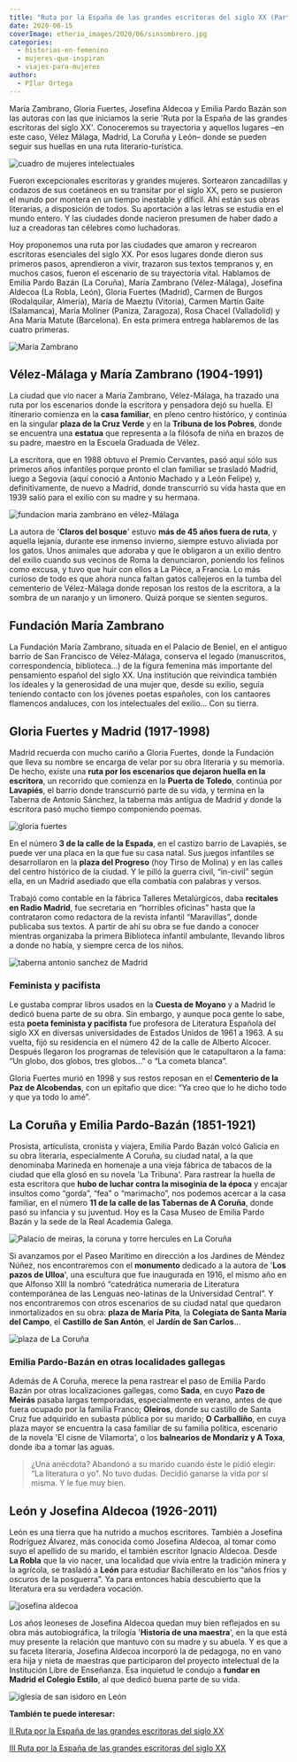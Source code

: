```yaml
---
title: "Ruta por la España de las grandes escritoras del siglo XX (Parte I)"
date: 2020-06-15
coverImage: etheria_images/2020/06/sinsombrero.jpg
categories: 
  - historias-en-femenino
  - mujeres-que-inspiran
  - viajes-para-mujeres
author: 
  - PIlar Ortega
---
```


María Zambrano, Gloria Fuertes, Josefina Aldecoa y Emilia Pardo Bazán son las autoras 
con las que iniciamos la serie 'Ruta por la España de las grandes escritoras del siglo 
XX'. Conoceremos su trayectoria y aquellos lugares –en este caso, Vélez Málaga, Madrid, 
La Coruña y León– donde se pueden seguir sus huellas en una ruta literario-turística. 

![cuadro de mujeres intelectuales](etheria_images/2020/06/sinsombrero-artistica-azul.jpg "Imagen reinterpretada de 'Las sinsombrero', grupo del que formaban parte Rosa Chacel y Mª Zambrano.")

Fueron excepcionales escritoras y grandes mujeres. Sortearon zancadillas y codazos de 
sus coetáneos en su transitar por el siglo XX, pero se pusieron el mundo por montera en 
un tiempo inestable y difícil. Ahí están sus obras literarias, a disposición de todos. 
Su aportación a las letras se estudia en el mundo entero. Y las ciudades donde nacieron 
presumen de haber dado a luz a creadoras tan célebres como luchadoras. 

Hoy proponemos una ruta por las ciudades que amaron y recrearon escritoras esenciales 
del siglo XX. Por esos lugares donde dieron sus primeros pasos, aprendieron a vivir, 
trazaron sus textos tempranos y, en muchos casos, fueron el escenario de su trayectoria 
vital. Hablamos de Emilia Pardo Bazán (La Coruña), María Zambrano (Vélez-Málaga), 
Josefina Aldecoa (La Robla, León), Gloria Fuertes (Madrid), Carmen de Burgos 
(Rodalquilar, Almería), María de Maeztu (Vitoria), Carmen Martín Gaite (Salamanca), 
María Moliner (Paniza, Zaragoza), Rosa Chacel (Valladolid) y Ana María Matute 
(Barcelona). En esta primera entrega hablaremos de las cuatro primeras. 

![Maria Zambrano](etheria_images/2020/06/maria-zambrano-claros-de-bosque.jpg "María Zambrano y libro 'Claros de bosque'.")

## Vélez-Málaga y María Zambrano (1904-1991)

La ciudad que vio nacer a María Zambrano, Vélez-Málaga, ha trazado una ruta por los 
escenarios donde la escritora y pensadora dejó su huella. El itinerario comienza en la 
**casa familiar**, en pleno centro histórico, y continúa en la singular **plaza de la 
Cruz Verde** y en la **Tribuna de los Pobres**, donde se encuentra una **estatua** que 
representa a la filósofa de niña en brazos de su padre, maestro en la Escuela Graduada 
de Vélez. 

La escritora, que en 1988 obtuvo el Premio Cervantes, pasó aquí sólo sus primeros años 
infantiles porque pronto el clan familiar se trasladó Madrid, luego a Segovia (aquí 
conoció a Antonio Machado y a León Felipe) y, definitivamente, de nuevo a Madrid, donde 
transcurrió su vida hasta que en 1939 salió para el exilio con su madre y su hermana. 

![fundacion maria zambrano en vélez-Málaga](etheria_images/2020/06/Palacio-de-Beniel-sede-maria-zambrano.jpg "Palacio del Marqués de Beniel, sede de la Fundación María Zambrano.")

La autora de '**Claros del bosque**' estuvo **más de 45 años fuera de ruta**, y aquella 
lejanía, durante ese inmenso invierno, siempre estuvo aliviada por los gatos. Unos 
animales que adoraba y que le obligaron a un exilio dentro del exilio cuando sus vecinos 
de Roma la denunciaron, poniendo los felinos como excusa, y tuvo que huir con ellos a La 
Pièce, a Francia. Lo más curioso de todo es que ahora nunca faltan gatos callejeros en 
la tumba del cementerio de Vélez-Málaga donde reposan los restos de la escritora, a la 
sombra de un naranjo y un limonero. Quizá porque se sienten seguros. 

## Fundación María Zambrano

La Fundación María Zambrano, situada en el Palacio de Beniel, en el antiguo barrio de 
San Francisco de Vélez-Málaga, conserva el legado (manuscritos, correspondencia, 
biblioteca…) de la figura femenina más importante del pensamiento español del siglo XX. 
Una institución que reivindica también los ideales y la generosidad de una mujer que, 
desde su exilio, seguía teniendo contacto con los jóvenes poetas españoles, con los 
cantaores flamencos andaluces, con los intelectuales del exilio… Con su tierra. 

## Gloria Fuertes y Madrid (1917-1998)

Madrid recuerda con mucho cariño a Gloria Fuertes, donde la Fundación que lleva su 
nombre se encarga de velar por su obra literaria y su memoria. De hecho, existe una 
**ruta por los escenarios que dejaron huella en la escritora**, un recorrido que 
comienza en la **Puerta de Toledo**, continúa por **Lavapiés**, el barrio donde 
transcurrió parte de su vida, y termina en la Taberna de Antonio Sánchez, la taberna más 
antigua de Madrid y donde la escritora pasó mucho tiempo componiendo poemas. 

![gloria fuertes](etheria_images/2020/06/gloria-fuertes-escritora-siglo-xx.jpg "Retrato de Gloria Fuertes. © Archivo Ayto. Madrid")

En el número **3 de la calle de la Espada**, en el castizo barrio de Lavapiés, se puede 
ver una placa en la que fue su casa natal. Sus juegos infantiles se desarrollaron en la 
**plaza del Progreso** (hoy Tirso de Molina) y en las calles del centro histórico de la 
ciudad. Y le pilló la guerra civil, “in-civil” según ella, en un Madrid asediado que 
ella combatía con palabras y versos. 

Trabajó como contable en la fábrica Talleres Metalúrgicos, daba **recitales en Radio 
Madrid**, fue secretaria en “horribles oficinas” hasta que la contrataron como redactora 
de la revista infantil “Maravillas”, donde publicaba sus textos. A partir de ahí su obra 
se fue dando a conocer mientras organizaba la primera Biblioteca infantil ambulante, 
llevando libros a donde no había, y siempre cerca de los niños. 

![taberna antonio sanchez de Madrid](etheria_images/2020/06/taberna-antonio-sanchez-madrid.jpg "Taberna Antonio Sánchez. Foto de El Tenedor")

### Feminista y pacifista

Le gustaba comprar libros usados en la **Cuesta de Moyano** y a Madrid le dedicó buena 
parte de su obra. Sin embargo, y aunque poca gente lo sabe, esta **poeta feminista y 
pacifista** fue profesora de Literatura Española del siglo XX en diversas universidades 
de Estados Unidos de 1961 a 1963. A su vuelta, fijó su residencia en el número 42 de la 
calle de Alberto Alcocer. Después llegaron los programas de televisión que le 
catapultaron a la fama: “Un globo, dos globos, tres globos…” o “La cometa blanca”. 

Gloria Fuertes murió en 1998 y sus restos reposan en el **Cementerio de la Paz de 
Alcobendas**, con un epitafio que dice: “Ya creo que lo he dicho todo y que ya todo lo 
amé”. 

## La Coruña y Emilia Pardo-Bazán (1851-1921)

Prosista, articulista, cronista y viajera, Emilia Pardo Bazán volcó Galicia en su obra 
literaria, especialmente A Coruña, su ciudad natal, a la que denominaba Marineda en 
homenaje a una vieja fábrica de tabacos de la ciudad que ella glosó en su novela 'La 
Tribuna'. Para rastrear la huella de esta escritora que **hubo de luchar contra la 
misoginia de la época** y encajar insultos como “gorda”, “fea” o “marimacho”, nos 
podemos acercar a la casa familiar, en el número **11 de la calle de las Tabernas de A 
Coruña**, donde pasó su infancia y su juventud. Hoy es la Casa Museo de Emilia Pardo 
Bazán y la sede de la Real Academia Galega. 

![Palacio de meiras, la coruna y torre hercules en La Coruña](etheria_images/2020/06/pardo-bazan-porta-de-Meiras.jpg "(Izq.) Emilia Pardo-Bazán en la puerta de las Torres de Meiras. © Fundación EPB (Dcha.) Torre de Hércules en La Coruña.")

Si avanzamos por el Paseo Marítimo en dirección a los Jardines de Méndez Núñez, nos 
encontraremos con el **monumento** dedicado a la autora de '**Los pazos de Ulloa**', una 
escultura que fue inaugurada en 1916, el mismo año en que Alfonso XIII la nombró 
“catedrática numeraria de Literatura contemporánea de las Lenguas neo-latinas de la 
Universidad Central”. Y nos encontraremos con otros escenarios de su ciudad natal que 
quedaron inmortalizados en su obra: **plaza de María Pita**, la **Colegiata de Santa 
María del Campo**, el **Castillo de San Antón**, el **Jardín de San Carlos**… 

![plaza de La Coruña](etheria_images/2020/06/coruna-plaza-maria-pita.jpg "Palacio del Ayuntamiento en la plaza de María Pita.")

### Emilia Pardo-Bazán en otras localidades gallegas

Además de A Coruña, merece la pena rastrear el paso de Emilia Pardo Bazán por otras 
localizaciones gallegas, como **Sada**, en cuyo **Pazo de Meirás** pasaba largas 
temporadas, especialmente en verano, antes de que fuera ocupado por la familia Franco; 
**Oleiros**, donde su castillo de Santa Cruz fue adquirido en subasta pública por su 
marido; **O Carballiño**, en cuya plaza mayor se encuentra la casa familiar de su 
familia política, escenario de la novela 'El cisne de Vilamorta', o los **balnearios de 
Mondariz y A Toxa**, donde iba a tomar las aguas. 

> ¿Una anécdota? Abandonó a su marido cuando éste le pidió elegir: “La literatura o yo”. 
> No tuvo dudas. Decidió ganarse la vida por sí misma. Y le fue muy bien. 

## León y Josefina Aldecoa (1926-2011)

León es una tierra que ha nutrido a muchos escritores. También a Josefina Rodríguez 
Álvarez, más conocida como Josefina Aldecoa, al tomar como suyo el apellido de su 
marido, el también escritor Ignacio Aldecoa. Desde **La Robla** que la vio nacer, una 
localidad que vivía entre la tradición minera y la agrícola, se trasladó a **León** para 
estudiar Bachillerato en los “años fríos y oscuros de la posguerra”. Ya para entonces 
había descubierto que la literatura era su verdadera vocación. 

![josefina aldecoa](etheria_images/2020/06/josefina-aldecoa-leon.jpg "Josefina Aldecoa (León) y dos de sus obras. © Retrato Efe")

Los años leoneses de Josefina Aldecoa quedan muy bien reflejados en su obra más 
autobiográfica, la trilogía '**Historia de una maestra**', en la que está muy presente 
la relación que mantuvo con su madre y su abuela. Y es que a su faceta literaria, 
Josefina Aldecoa incorporó la de pedagoga, no en vano era hija y nieta de maestras que 
participaron del proyecto intelectual de la Institución Libre de Enseñanza. Esa 
inquietud le condujo a **fundar en Madrid el Colegio Estilo**, al que dedicó buena parte 
de su vida. 

![iglesia de san isidoro en León](etheria_images/2020/06/leon-iglesia-san-isidoro.jpg "Interior de la Iglesia de San Isidoro, en León, una de las joyas poco conocidas de la ciudad.")

**También te puede interesar:** 

[II Ruta por la España de las grandes escritoras del siglo 
XX](https://etheriamagazine.com/2020/06/26/ruta-escritoras-espanolas-carmen-burgos-rosa-chacel-maria-maeztu/) 

[III Ruta por la España de las grandes escritoras del siglo 
XX](https://etheriamagazine.com/2020/09/14/escritoras-siglo-xx-maria-moliner-ana-maria-matute-carmen-martin-gaite/)
